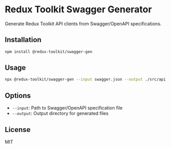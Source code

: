 # Redux Toolkit Swagger Generator

Generate Redux Toolkit API clients from Swagger/OpenAPI specifications.

## Installation

```bash
npm install @redux-toolkit/swagger-gen
```

## Usage

```bash
npx @redux-toolkit/swagger-gen --input swagger.json --output ./src/api
```

## Options

- `--input`: Path to Swagger/OpenAPI specification file
- `--output`: Output directory for generated files

## License

MIT
